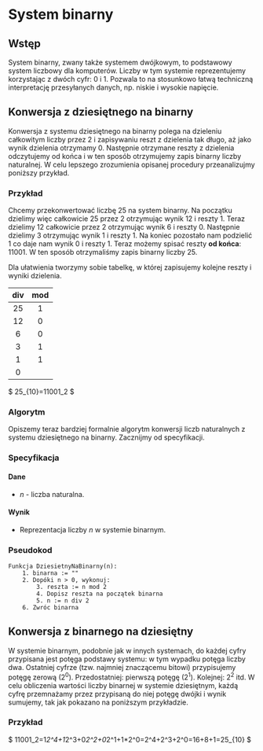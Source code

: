 # System binarny

## Wstęp

System binarny, zwany także systemem dwójkowym, to podstawowy system liczbowy dla komputerów. Liczby w tym systemie reprezentujemy korzystając z dwóch cyfr: $0$ i $1$. Pozwala to na stosunkowo łatwą techniczną interpretację przesyłanych danych, np. niskie i wysokie napięcie.

## Konwersja z dziesiętnego na binarny

Konwersja z systemu dziesiętnego na binarny polega na dzieleniu całkowitym liczby przez $2$ i zapisywaniu reszt z dzielenia tak długo, aż jako wynik dzielenia otrzymamy $0$. Następnie otrzymane reszty z dzielenia odczytujemy od końca i w ten sposób otrzymujemy zapis binarny liczby naturalnej. W celu lepszego zrozumienia opisanej procedury przeanalizujmy poniższy przykład.

### Przykład

Chcemy przekonwertować liczbę $25$ na system binarny. Na początku dzielimy więc całkowicie $25$ przez $2$ otrzymując wynik $12$ i reszty $1$. Teraz dzielimy $12$ całkowicie przez $2$ otrzymując wynik $6$ i reszty $0$. Następnie dzielimy $3$ otrzymując wynik $1$ i reszty $1$. Na koniec pozostało nam podzielić $1$ co daje nam wynik $0$ i reszty $1$. Teraz możemy spisać reszty **od końca**: $11001$. W ten sposób otrzymaliśmy zapis binarny liczby $25$. 

Dla ułatwienia tworzymy sobie tabelkę, w której zapisujemy kolejne reszty i wyniki dzielenia.

| **div** | **mod** |
| :-----: | :-----: |
| $25$  |  $1$  |
| $12$  |  $0$  |
|  $6$  |  $0$  |
|  $3$  |  $1$  |
|  $1$  |  $1$  |
|  $0$  |         |

$
25_{10}=11001_2
$

### Algorytm

Opiszemy teraz bardziej formalnie algorytm konwersji liczb naturalnych z systemu dziesiętnego na binarny. Zacznijmy od specyfikacji.

### Specyfikacja

#### Dane

* $n$ - liczba naturalna.

#### Wynik

* Reprezentacja liczby $n$ w systemie binarnym.

### Pseudokod

```
Funkcja DziesietnyNaBinarny(n):
    1. binarna := ""
    2. Dopóki n > 0, wykonuj:
        3. reszta := n mod 2
        4. Dopisz reszta na początek binarna
        5. n := n div 2
    6. Zwróc binarna
```

## Konwersja z binarnego na dziesiętny

W systemie binarnym, podobnie jak w innych systemach, do każdej cyfry przypisana jest potęga podstawy systemu: w tym wypadku potęga liczby dwa. Ostatniej cyfrze (tzw. najmniej znaczącemu bitowi) przypisujemy potęgę zerową ($2^0$). Przedostatniej: pierwszą potęgę ($2^1$). Kolejnej: $2^2$ itd. W celu obliczenia wartości liczby binarnej w systemie dziesiętnym, każdą cyfrę przemnażamy przez przypisaną do niej potęgę dwójki i wynik sumujemy, tak jak pokazano na poniższym przykładzie.

### Przykład

$
11001_2=1*2^4+1*2^3+0*2^2+0*2^1+1*2^0=2^4+2^3+2^0=16+8+1=25_{10}
$
